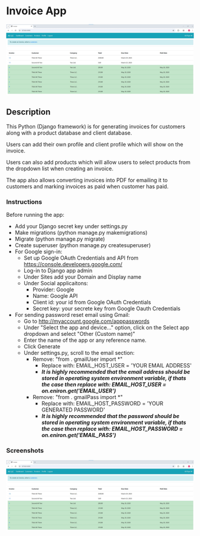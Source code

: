 # Invoice App

![Invoice App Dashboard](Screenshots/invoice_dashboard.jpg "Invoice App")

## Description

This Python (Django framework) is for generating invoices for customers along with a product database and client database.

Users can add their own profile and client profile which will show on the invoice.

Users can also add products which will allow users to select products from the dropdown list when creating an invoice.

The app also allows converting invoices into PDF for emailing it to customers and marking invoices as paid when customer has paid.

### Instructions

Before running the app:
* Add your Django secret key under settings.py
* Make migrations (python manage.py makemigrations)
* Migrate (python manage.py migrate)
* Create superuser (python manage.py createsuperuser)
* For Google sign-in:
    * Set up Google OAuth Credentials and API from https://console.developers.google.com/
    * Log-in to Django app admin
    * Under Sites add your Domain and Display name
    * Under Social applicaitons:
        * Provider: Google
        * Name: Google API
        * Client id: your id from Google OAuth Credentials
        * Secret key: your secrete key from Google Oauth Credentials
* For sending password reset email using Gmail:
    * Go to http://myaccount.google.com/apppasswords
    * Under "Select the app and device..." option, click on the Select app dropdown and select "Other (Custom name)"
    * Enter the name of the app or any reference name.
    * Click Generate
    * Under settings.py, scroll to the email section:
        * Remove: "from . gmailUser import *"
            * Replace with: EMAIL_HOST_USER = 'YOUR EMAIL ADDRESS'
            * **_It is highly recommended that the email address should be stored in operating system environment variable, if thats the case then replace with: EMAIL_HOST_USER = on.eniron.get('EMAIL_USER')_**
        * Remove: "from . gmailPass import *"
            * Replace with: EMAIL_HOST_PASSWORD = 'YOUR GENERATED PASSWORD'
            * **_It is highly recommended that the password should be stored in operating system environment variable, if thats the case then replace with: EMAIL_HOST_PASSWORD = on.eniron.get('EMAIL_PASS')_**

### Screenshots

![Invoice App Dashboard](Screenshots/invoice_dashboard.jpg "Invoice App")
